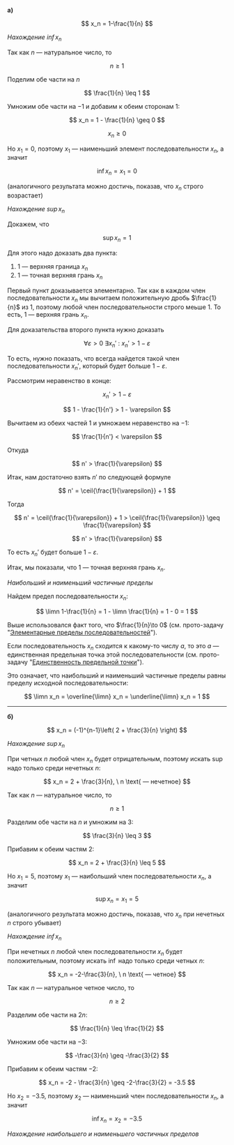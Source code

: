 **а)**

$$ x_n = 1-\frac{1}{n} $$

*Нахождение $\inf x_n$*

Так как $n$ — натуральное число, то

$$ n \geq 1 $$

Поделим обе части на $n$

$$ \frac{1}{n} \leq 1 $$

Умножим обе части на $-1$ и добавим к обеим сторонам $1$:

$$ x_n = 1 - \frac{1}{n} \geq 0 $$

$$ x_n \geq 0 $$

Но $x_1 = 0$, поэтому $x_1$ — наименьший элемент последовательности $x_n$, а значит

$$ \inf x_n = x_1 = 0 $$

(аналогичного результата можно достичь, показав, что $x_n$ строго возрастает)

*Нахождение $\sup x_n$*

Докажем, что

$$ \sup x_n = 1 $$

Для этого надо доказать два пункта:

1. $1$ — верхняя граница $x_n$
2. $1$ — точная верхняя грань $x_n$

Первый пункт доказывается элементарно. Так как в каждом член последовательности $x_n$ мы вычитаем положительную дробь $\frac{1}{n}$ из $1$, поэтому любой член
последовательности строго меьше $1$. То есть, $1$ — верхняя грань $x_n$.

Для доказательства второго пункта нужно доказать

$$ \forall \varepsilon > 0 \ \exists x_n' \ : \ x_n' > 1 - \varepsilon $$

То есть, нужно показать, что всегда найдется такой член последовательности $x_n'$, который будет больше $1-\varepsilon$.

Рассмотрим неравенство в конце:

$$ x_n' > 1 - \varepsilon $$

$$ 1 - \frac{1}{n'} > 1 - \varepsilon $$

Вычитаем из обеих частей $1$ и умножаем неравенство на $-1$:

$$ \frac{1}{n'} < \varepsilon $$

Откуда

$$ n' > \frac{1}{\varepsilon} $$

Итак, нам достаточно взять $n'$ по следующей формуле

$$ n' = \ceil{\frac{1}{\varepsilon}} + 1 $$

Тогда

$$ n' = \ceil{\frac{1}{\varepsilon}} + 1 > \ceil{\frac{1}{\varepsilon}} \geq \frac{1}{\varepsilon}  $$

$$ n' > \frac{1}{\varepsilon} $$

То есть $x_n'$ будет больше $1-\varepsilon$.

Итак, мы показали, что $1$ — точная верхняя грань $x_n$.

*Наибольший и наименьший частичные пределы*

Найдем предел последовательности $x_n$:

$$ \limn 1-\frac{1}{n} = 1 - \limn \frac{1}{n} = 1 - 0 = 1 $$

Выше использовался факт того, что $\frac{1}{n}\to 0$ (см. прото-задачу "[Элементарные пределы последовательностей](/proto/sequences/limits/elementary)").

Если последовательность $x_n$ сходится к какому-то числу $a$, то это $a$ — единственная предельная точка этой последовательности (см. прото-задачу "[Единственность предельной точки](/proto/sequences/limits/limit-point)").

Это означает, что наибольший и наименьший частичные пределы равны пределу исходной последовательности:

$$ \limn x_n = \overline{\limn} x_n = \underline{\limn} x_n = 1 $$

---

**б)**

$$ x_n = (-1)^{n-1}\left( 2 + \frac{3}{n} \right) $$

*Нахождение $\sup x_n$*

При четных $n$ любой член $x_n$ будет отрицательным, поэтому искать $\sup$ надо только среди нечетных $n$:

$$ x_n = 2 + \frac{3}{n}, \ n \text{ — нечетное} $$

Так как $n$ — натуральное число, то

$$ n \geq 1 $$

Разделим обе части на $n$ и умножим на $3$:

$$ \frac{3}{n} \leq 3 $$

Прибавим к обеим частям $2$:

$$ x_n = 2 + \frac{3}{n} \leq 5 $$

Но $x_1 = 5$, поэтому $x_1$ — наибольший член последовательности $x_n$, а значит

$$ \sup x_n = x_1 = 5 $$

(аналогичного результата можно достичь, показав, что $x_n$ при нечетных $n$ строго убывает)

*Нахождение $\inf x_n$*

При нечетных $n$ любой член последовательности $x_n$ будет положительным, поэтому искать $\inf$ надо только среди четных $n$:

$$ x_n = -2-\frac{3}{n}, \ n \text{ — четное} $$

Так как $n$ — натуральное четное число, то

$$ n \geq 2 $$

Разделим обе части на $2n$:

$$ \frac{1}{n} \leq \frac{1}{2} $$

Умножим обе части на $-3$:

$$ -\frac{3}{n} \geq -\frac{3}{2} $$

Прибавим к обеим частям $-2$:

$$ x_n = -2 - \frac{3}{n} \geq -2-\frac{3}{2} = -3.5 $$

Но $x_2 = -3.5$, поэтому $x_2$ — наименьший член последовательности $x_n$, а значит

$$ \inf x_n = x_2 = -3.5 $$

*Нахождение наибольшего и наименьшего частичных пределов*

